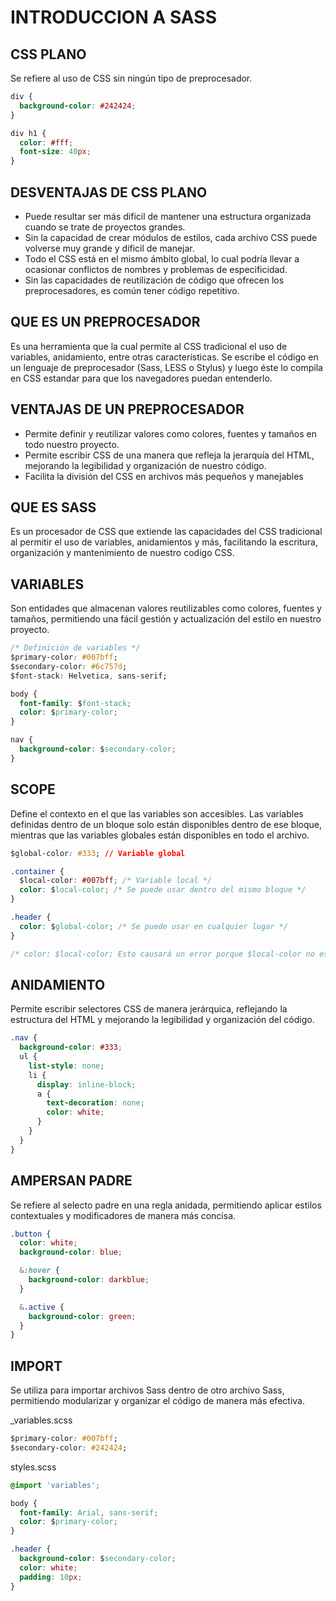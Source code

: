# INTRODUCCION A SASS

## CSS PLANO

Se refiere al uso de CSS sin ningún tipo de preprocesador.

```css
div {
  background-color: #242424;
}

div h1 {
  color: #fff;
  font-size: 40px;
}
```

## DESVENTAJAS DE CSS PLANO

- Puede resultar ser más dificil de mantener una estructura organizada cuando se trate de proyectos grandes.
- Sin la capacidad de crear módulos de estilos, cada archivo CSS puede volverse muy grande y dificil de manejar.
- Todo el CSS está en el mismo ámbito global, lo cual podría llevar a ocasionar conflictos de nombres y problemas de especificidad.
- Sin las capacidades de reutilización de código que ofrecen los preprocesadores, es común tener código repetitivo.

## QUE ES UN PREPROCESADOR

Es una herramienta que la cual permite al CSS tradicional el uso de variables, anidamiento, entre otras características. Se escribe el código en un lenguaje de preprocesador (Sass, LESS o Stylus) y luego éste lo compila en CSS estandar para que los navegadores puedan entenderlo.

## VENTAJAS DE UN PREPROCESADOR

- Permite definir y reutilizar valores como colores, fuentes y tamaños en todo nuestro proyecto.
- Permite escribir CSS de una manera que refleja la jerarquía del HTML, mejorando la legibilidad y organización de nuestro código.
- Facilita la división del CSS en archivos más pequeños y manejables

## QUE ES SASS

Es un procesador de CSS que extiende las capacidades del CSS tradicional al permitir el uso de variables, anidamientos y más, facilitando la escritura, organización y mantenimiento de nuestro codigo CSS.

## VARIABLES

Son entidades que almacenan valores reutilizables como colores, fuentes y tamaños, permitiendo una fácil gestión y actualización del estilo en nuestro proyecto.

```css
/* Definición de variables */
$primary-color: #007bff;
$secondary-color: #6c757d;
$font-stack: Helvetica, sans-serif;

body {
  font-family: $font-stack;
  color: $primary-color;
}

nav {
  background-color: $secondary-color;
}
```

## SCOPE

Define el contexto en el que las variables son accesibles. Las variables definidas dentro de un bloque solo están disponibles dentro de ese bloque, mientras que las variables globales están disponibles en todo el archivo.

```css
$global-color: #333; // Variable global

.container {
  $local-color: #007bff; /* Variable local */
  color: $local-color; /* Se puede usar dentro del mismo bloque */
}

.header {
  color: $global-color; /* Se puede usar en cualquier lugar */
}

/* color: $local-color; Esto causará un error porque $local-color no está en el scope global */
```

## ANIDAMIENTO

Permite escribir selectores CSS de manera jerárquica, reflejando la estructura del HTML y mejorando la legibilidad y organización del código.

```css
.nav {
  background-color: #333;
  ul {
    list-style: none;
    li {
      display: inline-block;
      a {
        text-decoration: none;
        color: white;
      }
    }
  }
}
```

## AMPERSAN PADRE

Se refiere al selecto padre en una regla anidada, permitiendo aplicar estilos contextuales y modificadores de manera más concisa.

```css
.button {
  color: white;
  background-color: blue;

  &:hover {
    background-color: darkblue;
  }

  &.active {
    background-color: green;
  }
}
```

## IMPORT

Se utiliza para importar archivos Sass dentro de otro archivo Sass, permitiendo modularizar y organizar el código de manera más efectiva.

\_variables.scss

```css
$primary-color: #007bff;
$secondary-color: #242424;
```

styles.scss

```css
@import 'variables';

body {
  font-family: Arial, sans-serif;
  color: $primary-color;
}

.header {
  background-color: $secondary-color;
  color: white;
  padding: 10px;
}
```
